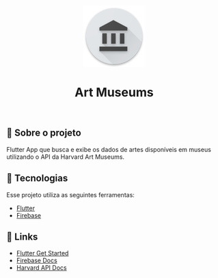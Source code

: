 <p align="center">
  <img src="icons/res/mipmap-xxhdpi/art_museums_launcher.png"/>
</p>

 


<h1 align="center">Art Museums</h1>
<br/>

## :pushpin: Sobre o projeto
Flutter App que busca e exibe os dados de artes disponíveis em museus utilizando o API da Harvard Art Museums.


## 🚀 Tecnologias

Esse projeto utiliza as seguintes ferramentas:

- [Flutter](https://flutter.dev/)
- [Firebase](https://firebase.google.com/)


## 🔗 Links 

- [Flutter Get Started](https://flutter.dev/docs/get-started/codelab)
- [Firebase Docs](https://firebase.google.com/docs/)
- [Harvard API Docs](https://github.com/harvardartmuseums/api-docs)
